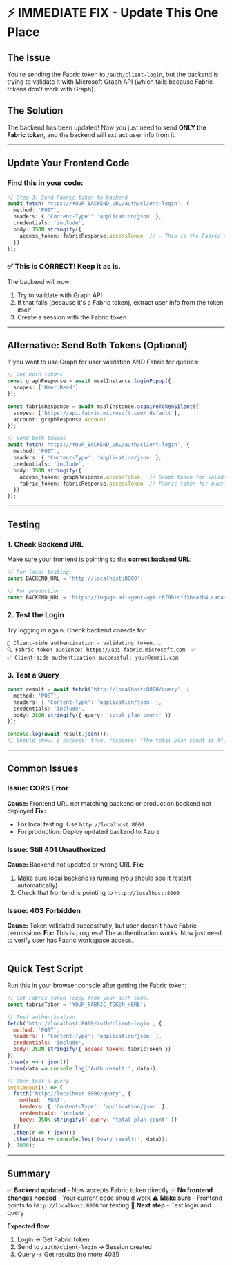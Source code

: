 # ⚡ IMMEDIATE FIX - Update This One Place

## The Issue
You're sending the Fabric token to `/auth/client-login`, but the backend is trying to validate it with Microsoft Graph API (which fails because Fabric tokens don't work with Graph).

## The Solution
The backend has been updated! Now you just need to send **ONLY the Fabric token**, and the backend will extract user info from it.

---

## Update Your Frontend Code

### Find this in your code:
```typescript
// Step 3: Send Fabric token to backend
await fetch('https://YOUR_BACKEND_URL/auth/client-login', {
  method: 'POST',
  headers: { 'Content-Type': 'application/json' },
  credentials: 'include',
  body: JSON.stringify({
    access_token: fabricResponse.accessToken  // ← This is the Fabric token
  })
});
```

### ✅ This is CORRECT! Keep it as is.

The backend will now:
1. Try to validate with Graph API
2. If that fails (because it's a Fabric token), extract user info from the token itself
3. Create a session with the Fabric token

---

## Alternative: Send Both Tokens (Optional)

If you want to use Graph for user validation AND Fabric for queries:

```typescript
// Get both tokens
const graphResponse = await msalInstance.loginPopup({
  scopes: ['User.Read']
});

const fabricResponse = await msalInstance.acquireTokenSilent({
  scopes: ['https://api.fabric.microsoft.com/.default'],
  account: graphResponse.account
});

// Send both tokens
await fetch('https://YOUR_BACKEND_URL/auth/client-login', {
  method: 'POST',
  headers: { 'Content-Type': 'application/json' },
  credentials: 'include',
  body: JSON.stringify({
    access_token: graphResponse.accessToken,  // Graph token for validation
    fabric_token: fabricResponse.accessToken  // Fabric token for queries
  })
});
```

---

## Testing

### 1. Check Backend URL

Make sure your frontend is pointing to the **correct backend URL**:

```typescript
// For local testing:
const BACKEND_URL = 'http://localhost:8000';

// For production:
const BACKEND_URL = 'https://ingage-ai-agent-api-c6f9htcfd3baa2b4.canadacentral-01.azurewebsites.net';
```

### 2. Test the Login

Try logging in again. Check backend console for:

```
🔐 Client-side authentication - validating token...
🔍 Fabric token audience: https://api.fabric.microsoft.com  ✅
✅ Client-side authentication successful: your@email.com
```

### 3. Test a Query

```typescript
const result = await fetch('http://localhost:8000/query', {
  method: 'POST',
  headers: { 'Content-Type': 'application/json' },
  credentials: 'include',
  body: JSON.stringify({ query: 'total plan count' })
});

console.log(await result.json());
// Should show: { success: true, response: "The total plan count is X", ... }
```

---

## Common Issues

### Issue: CORS Error
**Cause:** Frontend URL not matching backend or production backend not deployed
**Fix:** 
- For local testing: Use `http://localhost:8000`
- For production: Deploy updated backend to Azure

### Issue: Still 401 Unauthorized
**Cause:** Backend not updated or wrong URL
**Fix:**
1. Make sure local backend is running (you should see it restart automatically)
2. Check that frontend is pointing to `http://localhost:8000`

### Issue: 403 Forbidden
**Cause:** Token validated successfully, but user doesn't have Fabric permissions
**Fix:** This is progress! The authentication works. Now just need to verify user has Fabric workspace access.

---

## Quick Test Script

Run this in your browser console after getting the Fabric token:

```javascript
// Get Fabric token (copy from your auth code)
const fabricToken = 'YOUR_FABRIC_TOKEN_HERE';

// Test authentication
fetch('http://localhost:8000/auth/client-login', {
  method: 'POST',
  headers: { 'Content-Type': 'application/json' },
  credentials: 'include',
  body: JSON.stringify({ access_token: fabricToken })
})
.then(r => r.json())
.then(data => console.log('Auth result:', data));

// Then test a query
setTimeout(() => {
  fetch('http://localhost:8000/query', {
    method: 'POST',
    headers: { 'Content-Type': 'application/json' },
    credentials: 'include',
    body: JSON.stringify({ query: 'total plan count' })
  })
  .then(r => r.json())
  .then(data => console.log('Query result:', data));
}, 1000);
```

---

## Summary

✅ **Backend updated** - Now accepts Fabric token directly
✅ **No frontend changes needed** - Your current code should work
⚠️ **Make sure** - Frontend points to `http://localhost:8000` for testing
🚀 **Next step** - Test login and query

**Expected flow:**
1. Login → Get Fabric token
2. Send to `/auth/client-login` → Session created
3. Query → Get results (no more 403!)
